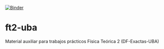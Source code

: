 [![Binder](https://mybinder.org/badge.svg)](https://mybinder.org/v2/gh/cerisola/ft2-uba/master)

# ft2-uba
Material auxiliar para trabajos prácticos Física Teórica 2 (DF-Exactas-UBA)
